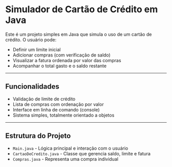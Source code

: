 # Simulador de Cartão de Crédito em Java

Este é um projeto simples em Java que simula o uso de um cartão de crédito. O usuário pode:

- Definir um limite inicial
- Adicionar compras (com verificação de saldo)
- Visualizar a fatura ordenada por valor das compras
- Acompanhar o total gasto e o saldo restante

---

## Funcionalidades

-  Validação de limite de crédito
-  Lista de compras com ordenação por valor
-  Interface em linha de comando (console)
-  Sistema simples, totalmente orientado a objetos

---

## Estrutura do Projeto

- `Main.java` - Lógica principal e interação com o usuário
- `CartaoDeCredito.java` - Classe que gerencia saldo, limite e fatura
- `Compras.java` - Representa uma compra individual
